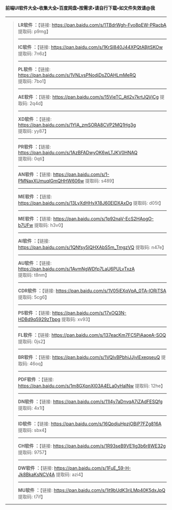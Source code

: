 ####                  前端UI软件大全•收集大全•百度网盘•按需求•请自行下载•如文件失效请@我

-----------------------------------------------------------------------------------------------------------------------------------------------------------

> **LR软件   ：**【链接: https://pan.baidu.com/s/1TBdrWgh-Fvo8pEW-PRacbA 提取码: p9mg】
>
> ----------------------------------------------------------------------------------------------------------------------------------------------------
>
> **IC软件   ：**【链接: https://pan.baidu.com/s/1KrSl840J44XPQtABjtSKOw 提取码: 7n6z】
>
> ----------------------------------------------------------------------------------------------------------------------------------------------------
>
> **PL软件  ：**【链接: https://pan.baidu.com/s/1VNLvsPNodjDsZOAHLmMeRQ 提取码: 7bo1】
>
> ----------------------------------------------------------------------------------------------------------------------------------------------------
>
> **AE软件  ：**【链接: https://pan.baidu.com/s/15VieTC_AtI2v7krtJQVjCg 提取码: 2q4d】
>
> ----------------------------------------------------------------------------------------------------------------------------------------------------
>
> **XD软件  ：**【链接: https://pan.baidu.com/s/1YIA_zmSORA8CVP2MQ1Hg3g 提取码: yy87】
>
> ----------------------------------------------------------------------------------------------------------------------------------------------------
>
> **PR软件  ：**【链接: https://pan.baidu.com/s/1AzBFADwyOK6wLTJKV0HNAQ 提取码: 0qti】
>
> ----------------------------------------------------------------------------------------------------------------------------------------------------
>
> **AN软件  ：**【链接: https://pan.baidu.com/s/1-PMNaxXUmuqlGmQHHW606w 提取码: s489】
>
> ----------------------------------------------------------------------------------------------------------------------------------------------------
>
> **ME软件  ：**【链接: https://pan.baidu.com/s/13LyXdHHvX18J60EIDXAxDg 提取码: d05t】
>
> ----------------------------------------------------------------------------------------------------------------------------------------------------
>
> **ME软件  ：**【链接: https://pan.baidu.com/s/1p92naV-EcS2HAogO-b7UFw 提取码: h3v0】
>
> ----------------------------------------------------------------------------------------------------------------------------------------------------
>
> **AI软件   ：**【链接: https://pan.baidu.com/s/1QNfsy5lQHXAbS5m_TmgzVQ 提取码: n47e】
>
> ----------------------------------------------------------------------------------------------------------------------------------------------------
>
> **AU软件  ：**【链接: https://pan.baidu.com/s/1AvmNgWDfp7LaU6PULvTxzA 提取码: t8nm】
>
> ----------------------------------------------------------------------------------------------------------------------------------------------------
>
> **CDR软件  ：**【链接: https://pan.baidu.com/s/1V05jEXqVpA_0TA-lORiTSA 提取码: 5cg6】
>
> ----------------------------------------------------------------------------------------------------------------------------------------------------
>
> **PS软件  ：**【链接: https://pan.baidu.com/s/17xOQ3N-HDBd9q5929zTbpg 提取码: xv93】
>
> ----------------------------------------------------------------------------------------------------------------------------------------------------
>
> **FL软件  ：**【链接: https://pan.baidu.com/s/137eacKm7FC5PiAaoeA-SOQ 提取码: 0js2】
>
> ----------------------------------------------------------------------------------------------------------------------------------------------------
>
> **BR软件  ：**【链接: https://pan.baidu.com/s/1VQlvBPbhiJJjvlExeqseuQ 提取码: 46oq】
>
> ----------------------------------------------------------------------------------------------------------------------------------------------------
>
> **PDF软件  ：**【链接: https://pan.baidu.com/s/1m8GXpnXI03A4ELa0yHaINw 提取码: 12he】
>
> ----------------------------------------------------------------------------------------------------------------------------------------------------
>
> **DN软件  ：**【链接: https://pan.baidu.com/s/11l4y7aDnvqA7iZAdFESQfg 提取码: 4x1l】
>
> ----------------------------------------------------------------------------------------------------------------------------------------------------
>
> **ID软件  ：**【链接: https://pan.baidu.com/s/16QpdjuHpzjOBiP7FZg816A 提取码: sbx4】
>
> ----------------------------------------------------------------------------------------------------------------------------------------------------
>
> **CH软件  ：**【链接: https://pan.baidu.com/s/1R93seB9VE1lg3b6r8WE32g 提取码: 9757】
>
> ----------------------------------------------------------------------------------------------------------------------------------------------------
>
> **DW软件  ：**【链接: https://pan.baidu.com/s/1FuE_59-H-Jk8BkaKsNCV4A 提取码: azi4】
>
> ----------------------------------------------------------------------------------------------------------------------------------------------------
>
> **MU软件  ：**【链接: https://pan.baidu.com/s/1it9bUdK3riLMp40K5dxJpQ 提取码: t7if】

-----------------------------------------------------------------------------------------------------------------------------------------------------------

